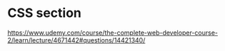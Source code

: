 # CSS section 
 https://www.udemy.com/course/the-complete-web-developer-course-2/learn/lecture/4671442#questions/14421340/
